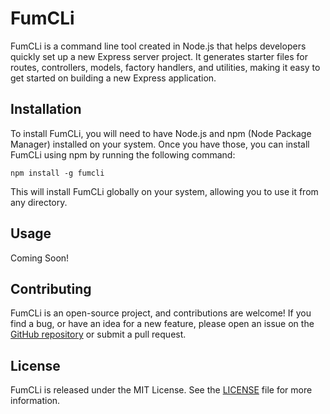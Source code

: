 <h1>FumCLi</h1>

<p>FumCLi is a command line tool created in Node.js that helps developers quickly set up a new Express server project. It generates starter files for routes, controllers, models, factory handlers, and utilities, making it easy to get started on building a new Express application.</p>

<h2>Installation</h2>
<p>To install FumCLi, you will need to have Node.js and npm (Node Package Manager) installed on your system. Once you have those, you can install FumCLi using npm by running the following command:</p>

<pre>
<code>npm install -g fumcli</code>
</pre>
<p>This will install FumCLi globally on your system, allowing you to use it from any directory.</p>

<h2>Usage</h2>
<p>Coming Soon!</p>

<h2>Contributing</h2>
<p>FumCLi is an open-source project, and contributions are welcome! If you find a bug, or have an idea for a new feature, please open an issue on the <a href="https://github.com/Development-Firm/fumcli/">GitHub repository</a> or submit a pull request.</p>

<h2>License</h2>
<p>FumCLi is released under the MIT License. See the <a href="https://github.com/Development-Firm/fumcli/blob/main/LICENSE.md">LICENSE</a> file for more information.</p>
